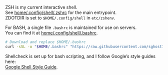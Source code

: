 ZSH is my current interactive shell.  
See [home/.config/shell/.zshrc](https://github.com/sghost13/sg-shell/blob/main/home/.config/shell/.zshrc) for the main entrypoint.  
ZDOTDIR is set to `$HOME/.config/shell` in `etc/zshenv`.

For BASH, a single file `.bashrc` is maintained for use on servers.  
You can find it at [home/.config/shell/.bashrc](https://github.com/sghost13/sg-shell/blob/main/home/.config/shell/bashrc).

```bash
# Download and replace $HOME/.bashrc
curl -sSL -o "$HOME/.bashrc" "https://raw.githubusercontent.com/sghost13/sg-shell/main/home/.config/shell/bashrc"
```

Shellcheck is set up for bash scripting, and I follow Google’s style guides here:  
[Google Shell Style Guide](https://google.github.io/styleguide/shellguide.html).
